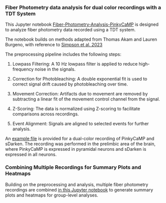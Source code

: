 ### Fiber Photometry data analysis for dual color recordings with a TDT System

This Jupyter notebook [Fiber-Photometry-Analysis-PinkyCaMP](Fiber-Photometry-Analysis-PinkyCaMP.ipynb) is designed to analyze fiber photometry data recorded using a TDT system.

The notebook builds on methods adapted from Thomas Akam and Lauren Burgeno, with reference to [Simpson et al. 2023](https://www.sciencedirect.com/science/article/pii/S0896627323008905)

The preprocessing pipeline includes the following steps:

1. Lowpass Filtering: A 10 Hz lowpass filter is applied to reduce high-frequency noise in the signals.

2. Correction for Photobleaching: A double exponential fit is used to correct signal drift caused by photobleaching over time.

3. Movement Correction: Artifacts due to movement are removed by subtracting a linear fit of the movement control channel from the signal.

4. Z-Scoring: The data is normalized using Z-scoring to facilitate comparisons across recordings.

5. Event Alignment: Signals are aligned to selected events for further analysis.

An [example file](0934-241017-143128) is provided for a dual-color recording of PinkyCaMP and sDarken. 
The recording was performed in the prelimbic area of the brain, where PinkyCaMP is expressed in pyramidal neurons and sDarken is expressed in all neurons.

### Combining Multiple Recordings for Summary Plots and Heatmaps

Building on the preprocessing and analysis, multiple fiber photometry recordings are combined [in this Jupyter notebook](Fiber-Photometry-combined-analysis.ipynb) to generate summary plots and heatmaps for group-level analyses. 


